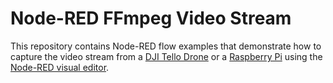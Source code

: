 # Node-RED FFmpeg Video Stream 

This repository contains Node-RED flow examples that demonstrate how to capture the video stream from a [DJI Tello Drone](https://www.ryzerobotics.com/tello) or a [Raspberry Pi](https://www.raspberrypi.org/) using the [Node-RED visual editor](http://nodered.org).

